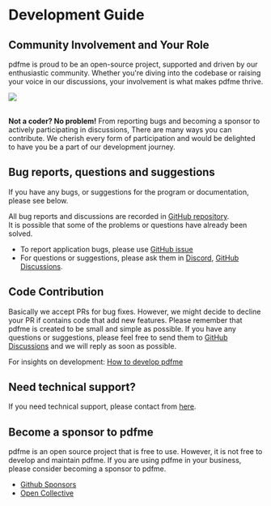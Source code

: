 # Development Guide

## Community Involvement and Your Role

pdfme is proud to be an open-source project, supported and driven by our enthusiastic community. Whether you're diving into the codebase or raising your voice in our discussions, your involvement is what makes pdfme thrive.

<a href="https://github.com/pdfme/pdfme/graphs/contributors">
  <img src="https://contrib.rocks/image?repo=pdfme/pdfme" />
</a>

<br/>
<br/>

**Not a coder? No problem!** From reporting bugs and becoming a sponsor to actively participating in discussions, There are many ways you can contribute. We cherish every form of participation and would be delighted to have you be a part of our development journey.

## Bug reports, questions and suggestions

If you have any bugs, or suggestions for the program or documentation, please see below.

All bug reports and discussions are recorded in [GitHub repository](https://github.com/pdfme/pdfme).  
It is possible that some of the problems or questions have already been solved.

- To report application bugs, please use [GitHub issue](https://github.com/pdfme/pdfme/issues)
- For questions or suggestions, please ask them in [Discord](https://discord.gg/xWPTJbmgNV), [GitHub Discussions](https://github.com/pdfme/pdfme/discussions).

## Code Contribution

Basically we accept PRs for bug fixes. However, we might decide to decline your PR if contains code that add new features.
Please remember that pdfme is created to be small and simple as possible.
If you have any questions or suggestions, please feel free to send them to [GitHub Discussions](https://github.com/pdfme/pdfme/discussions) and we will reply as soon as possible.

For insights on development: [How to develop pdfme](https://github.com/pdfme/pdfme/blob/main/DEVELOPMENT.md)

## Need technical support?

If you need technical support, please contact from [here](https://app.pdfme.com/contact?utm_source=website&utm_content=development-guide).

## Become a sponsor to pdfme

pdfme is an open source project that is free to use.
However, it is not free to develop and maintain pdfme.
If you are using pdfme in your business, please consider becoming a sponsor to pdfme.
- [Github Sponsors](https://github.com/sponsors/pdfme)
- [Open Collective](https://opencollective.com/pdfme)
